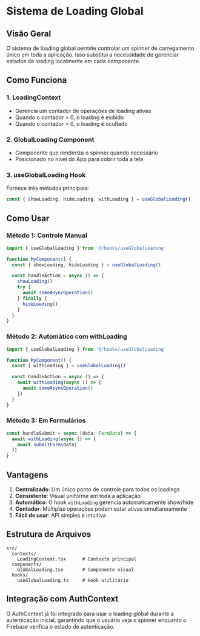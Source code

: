 # Sistema de Loading Global

## Visão Geral

O sistema de loading global permite controlar um spinner de carregamento único em toda a aplicação. Isso substitui a necessidade de gerenciar estados de loading localmente em cada componente.

## Como Funciona

### 1. LoadingContext
- Gerencia um contador de operações de loading ativas
- Quando o contador > 0, o loading é exibido
- Quando o contador = 0, o loading é ocultado

### 2. GlobalLoading Component
- Componente que renderiza o spinner quando necessário
- Posicionado no nível do App para cobrir toda a tela

### 3. useGlobalLoading Hook
Fornece três métodos principais:

```typescript
const { showLoading, hideLoading, withLoading } = useGlobalLoading()
```

## Como Usar

### Método 1: Controle Manual
```typescript
import { useGlobalLoading } from '@/hooks/useGlobalLoading'

function MyComponent() {
  const { showLoading, hideLoading } = useGlobalLoading()

  const handleAction = async () => {
    showLoading()
    try {
      await someAsyncOperation()
    } finally {
      hideLoading()
    }
  }
}
```

### Método 2: Automático com withLoading
```typescript
import { useGlobalLoading } from '@/hooks/useGlobalLoading'

function MyComponent() {
  const { withLoading } = useGlobalLoading()

  const handleAction = async () => {
    await withLoading(async () => {
      await someAsyncOperation()
    })
  }
}
```

### Método 3: Em Formulários
```typescript
const handleSubmit = async (data: FormData) => {
  await withLoading(async () => {
    await submitForm(data)
  })
}
```

## Vantagens

1. **Centralizado**: Um único ponto de controle para todos os loadings
2. **Consistente**: Visual uniforme em toda a aplicação
3. **Automático**: O hook `withLoading` gerencia automaticamente show/hide
4. **Contador**: Múltiplas operações podem estar ativas simultaneamente
5. **Fácil de usar**: API simples e intuitiva

## Estrutura de Arquivos

```
src/
  contexts/
    LoadingContext.tsx      # Contexto principal
  components/
    GlobalLoading.tsx       # Componente visual
  hooks/
    useGlobalLoading.ts     # Hook utilitário
```

## Integração com AuthContext

O AuthContext já foi integrado para usar o loading global durante a autenticação inicial, garantindo que o usuário veja o spinner enquanto o Firebase verifica o estado de autenticação.
